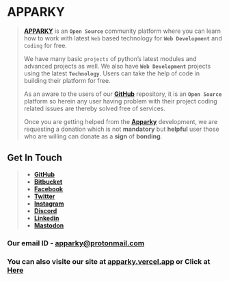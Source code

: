 # APPARKY

> [__APPARKY__](https://apparky.vercel.app/) is an __`Open Source`__ community platform where you can learn how to work with latest `Web` based technology for __`Web Development`__ and `Coding` for free.
> 
> We have many basic `projects` of python’s latest modules and advanced projects as well.
> We also have __`Web Development`__ projects using the latest __`Technology`__. Users can take the help of code in building their platform for free. 
> 
> 
> As an aware to the users of our [__GitHub__](https://github.com/Apparky) repository, it is an __`Open Source`__ platform so herein any user having problem with their project coding related issues are thereby solved free of services. 
> 
> 
> 
> Once you are getting helped from the [__Apparky__](https://apparky.vercel.app/) development, we are requesting a donation which is not __mandatory__ but __helpful__ user those who are willing can donate as a __sign__ of __bonding__.
> 
> 

## Get In Touch

> - [__GitHub__](https://github.com/Apparky)
> - [__Bitbucket__](https://bitbucket.org/apparky-web/)
> - [__Facebook__](https://www.facebook.com/Apparky.Web/)
> - [__Twitter__](https://twitter.com/Apparky_Tech)
> - ~~[__Instagram__](https://www.instagram.com/apparky.web/)~~
> - [__Discord__](https://discord.gg/2YSbJNZT)
> - [__Linkedin__](https://www.linkedin.com/in/apparky-web-6762a3263/)
> - [__Mastodon__](https://mastodon.social/@apparky)
> 
> 
> 
> 
> 



### Our email ID - apparky@protonmail.com
### You can also visite our site at [__apparky.vercel.app__](https://apparky.vercel.app/) or Click at [Here](https://apparky.vercel.app/)